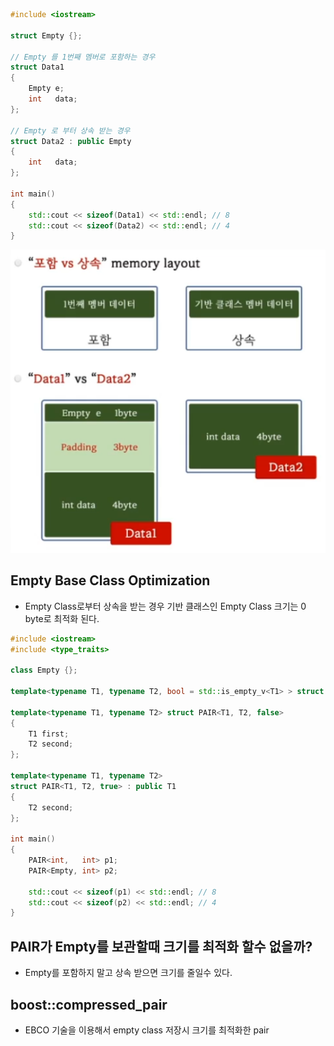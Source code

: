 ```c++
#include <iostream>

struct Empty {};

// Empty 를 1번째 멤버로 포함하는 경우
struct Data1
{
    Empty e;    
    int   data;
};

// Empty 로 부터 상속 받는 경우
struct Data2 : public Empty
{
    int   data;  
};

int main()
{
    std::cout << sizeof(Data1) << std::endl; // 8
    std::cout << sizeof(Data2) << std::endl; // 4
}
```
![](../../img/ch1-03-1.png)

## Empty Base Class Optimization
- Empty Class로부터 상속을 받는 경우 기반 클래스인 Empty Class 크기는 0 byte로 최적화 된다.

```c++
#include <iostream>
#include <type_traits>

class Empty {};

template<typename T1, typename T2, bool = std::is_empty_v<T1> > struct PAIR;

template<typename T1, typename T2> struct PAIR<T1, T2, false>
{
    T1 first;
    T2 second;
};

template<typename T1, typename T2> 
struct PAIR<T1, T2, true> : public T1
{
    T2 second;
};

int main()
{    
    PAIR<int,   int> p1;
    PAIR<Empty, int> p2;    

    std::cout << sizeof(p1) << std::endl; // 8
    std::cout << sizeof(p2) << std::endl; // 4
}
```

## PAIR가 Empty를 보관할때 크기를 최적화 할수 없을까?
- Empty를 포함하지 말고 상속 받으면 크기를 줄일수 있다.

## boost::compressed_pair
- EBCO 기술을 이용해서 empty class 저장시 크기를 최적화한 pair







